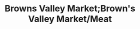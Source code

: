 ---
title: "Browns Valley Market;Brown's Valley Market/Meat"
url: /napa/browns-valley-market-browns-valley-market-meat/
shop: supermarket
---